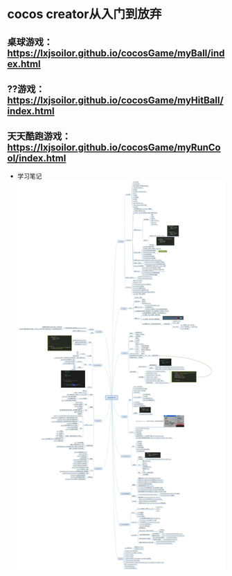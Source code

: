 # cocos creator从入门到放弃
## 桌球游戏：https://lxjsoilor.github.io/cocosGame/myBall/index.html
## ??游戏：https://lxjsoilor.github.io/cocosGame/myHitBall/index.html
## 天天酷跑游戏：https://lxjsoilor.github.io/cocosGame/myRunCool/index.html

* 学习笔记<br/>
![game](./game_note.jpg)
